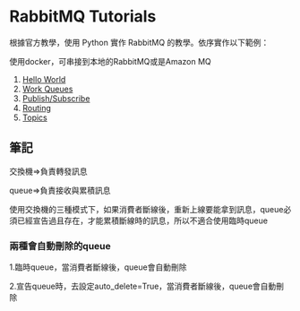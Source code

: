 # RabbitMQ Tutorials

根據官方教學，使用 Python 實作 RabbitMQ 的教學。依序實作以下範例：

使用docker，可串接到本地的RabbitMQ或是Amazon MQ
1. [Hello World](https://www.rabbitmq.com/tutorials/tutorial-one-python.html)
2. [Work Queues](https://www.rabbitmq.com/tutorials/tutorial-two-python.html)
3. [Publish/Subscribe](https://www.rabbitmq.com/tutorials/tutorial-three-python.html)
4. [Routing](https://www.rabbitmq.com/tutorials/tutorial-four-python.html)
5. [Topics](https://www.rabbitmq.com/tutorials/tutorial-five-python.html)


## 筆記
交換機=>負責轉發訊息

queue=>負責接收與累積訊息

使用交換機的三種模式下，如果消費者斷線後，重新上線要能拿到訊息，queue必須已經宣告過且存在，才能累積斷線時的訊息，所以不適合使用臨時queue

### 兩種會自動刪除的queue

1.臨時queue，當消費者斷線後，queue會自動刪除

2.宣告queue時，去設定auto_delete=True，當消費者斷線後，queue會自動刪除